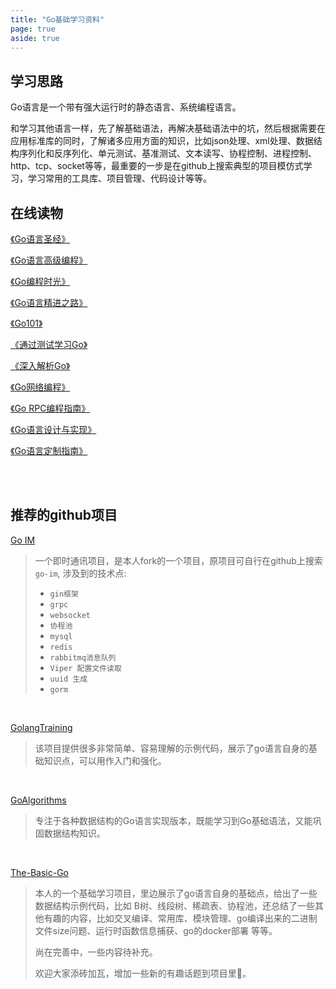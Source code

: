 ```yaml
---
title: "Go基础学习资料"
page: true
aside: true
---
```


## 学习思路
Go语言是一个带有强大运行时的静态语言、系统编程语言。

和学习其他语言一样，先了解基础语法，再解决基础语法中的坑，然后根据需要在应用标准库的同时，了解诸多应用方面的知识，比如json处理、xml处理、数据结构序列化和反序列化、单元测试、基准测试、文本读写、协程控制、进程控制、http、tcp、socket等等，最重要的一步是在github上搜索典型的项目模仿式学习，学习常用的工具库、项目管理、代码设计等等。


## 在线读物
[《Go语言圣经》](http://books.studygolang.com/gopl-zh/)

[《Go语言高级编程》](https://chai2010.cn/advanced-go-programming-book/)

[《Go编程时光》](https://golang.iswbm.com/)

[《Go语言精进之路》](https://golang-minibear2333.github.io/)

[《Go101》](https://gfw.go101.org/article/101.html)

[《通过测试学习Go》](http://books.studygolang.com/learn-go-with-tests/)

[《深入解析Go》](https://tiancaiamao.gitbooks.io/go-internals/content/zh/02.3.html)

[《Go网络编程》](http://books.studygolang.com/NPWG_zh/)

[《Go RPC编程指南》](http://books.studygolang.com/go-rpc-programming-guide/)

[《Go语言设计与实现》](https://draveness.me/golang/)

[《Go语言定制指南》](https://chai2010.cn/go-ast-book/ch1/index.html)


<br>
<br>

## 推荐的github项目
[Go IM](https://github.com/zhangzhuang15/go-im.git)
> 一个即时通讯项目，是本人fork的一个项目，原项目可自行在github上搜索 `go-im`,
> 涉及到的技术点:
> - `gin框架` 
> - `grpc` 
> - `websocket` 
> - `协程池` 
> - `mysql` 
> - `redis` 
> - `rabbitmq消息队列`
> - `Viper 配置文件读取` 
> - `uuid 生成` 
> - `gorm`

<br>

[GolangTraining](https://github.com/GoesToEleven/GolangTraining.git)
> 该项目提供很多非常简单、容易理解的示例代码，展示了go语言自身的基础知识点，可以用作入门和强化。

<br>

[GoAlgorithms](https://github.com/TheAlgorithms/Go.git)
> 专注于各种数据结构的Go语言实现版本，既能学习到Go基础语法，又能巩固数据结构知识。

<br>

[The-Basic-Go](https://github.com/zhangzhuang15/The-Basic-Go.git)
> 本人的一个基础学习项目，里边展示了go语言自身的基础点，给出了一些数据结构示例代码，比如
> B树、线段树、稀疏表、协程池，还总结了一些其他有趣的内容，比如交叉编译、常用库、模块管理、go编译出来的二进制文件size问题、运行时函数信息捕获、go的docker部署 等等。
> 
> 尚在完善中，一些内容待补充。
> 
> 欢迎大家添砖加瓦，增加一些新的有趣话题到项目里🎉。


<Giscus />